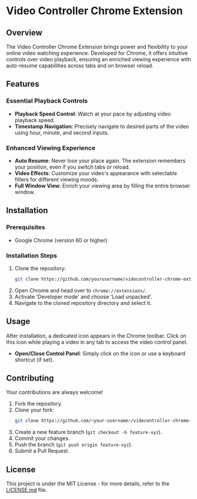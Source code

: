 # Video Controller Chrome Extension

## Overview

The Video Controller Chrome Extension brings power and flexibility to your online video watching experience. Developed for Chrome, it offers intuitive controls over video playback, ensuring an enriched viewing experience with auto-resume capabilities across tabs and on browser reload.

## Features

### Essential Playback Controls
- **Playback Speed Control**: Watch at your pace by adjusting video playback speed.
- **Timestamp Navigation**: Precisely navigate to desired parts of the video using hour, minute, and second inputs.

### Enhanced Viewing Experience
- **Auto Resume**: Never lose your place again. The extension remembers your position, even if you switch tabs or reload.
- **Video Effects**: Customize your video's appearance with selectable filters for different viewing moods.
- **Full Window View**: Enrich your viewing area by filling the entire browser window.

## Installation

### Prerequisites
- Google Chrome (version 60 or higher)

### Installation Steps
1. Clone the repository:
    ```bash
    git clone https://github.com/yourusername/videcontroller-chrome-extension.git
    ```
2. Open Chrome and head over to `chrome://extensions/`.
3. Activate 'Developer mode' and choose 'Load unpacked'.
4. Navigate to the cloned repository directory and select it.

## Usage
After installation, a dedicated icon appears in the Chrome toolbar. Click on this icon while playing a video in any tab to access the video control panel.

- **Open/Close Control Panel**: Simply click on the icon or use a keyboard shortcut (if set).
  
## Contributing

Your contributions are always welcome! 

1. Fork the repository.
2. Clone your fork:
    ```bash
    git clone https://github.com/<your-username>/videcontroller-chrome-extension.git
    ```
3. Create a new feature branch (`git checkout -b feature-xyz`).
4. Commit your changes.
5. Push the branch (`git push origin feature-xyz`).
6. Submit a Pull Request.

## License
This project is under the MIT License - for more details, refer to the [LICENSE.md](LICENSE.md) file.
